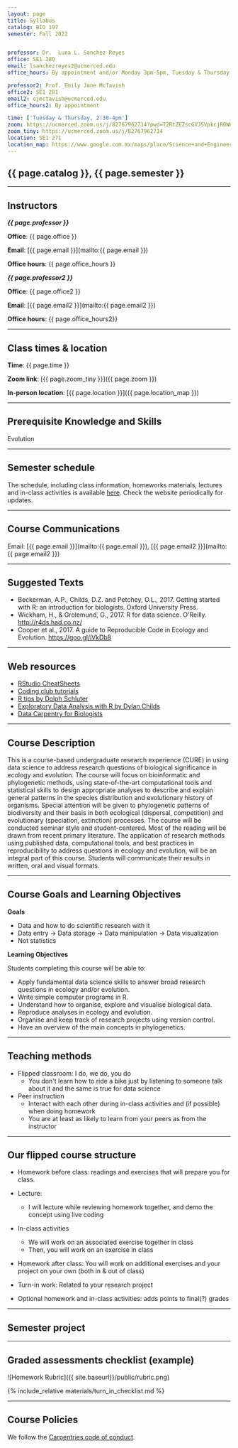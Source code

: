 ```yaml
---
layout: page
title: Syllabus
catalog: BIO 197
semester: Fall 2022


professor: Dr.  Luna L. Sanchez Reyes
office: SE1 280
email: lsanchezreyes2@ucmerced.edu
office_hours: By appointment and/or Monday 3pm-5pm, Tuesday & Thursday after class (4pm-6pm).

professor2: Prof. Emily Jane McTavish
office2: SE1 281
email2: ejmctavish@ucmerced.edu
office_hours2: By appointment

time: ['Tuesday & Thursday, 2:30-4pm']
zoom: https://ucmerced.zoom.us/j/82767962714?pwd=T2RtZEZscGVJSVpkcjR0WHU5NHh1dz09
zoom_tiny: https://ucmerced.zoom.us/j/82767962714
location: SE1 271
location_map: https://www.google.com.mx/maps/place/Science+and+Engineering+Building+I,+Merced,+CA+95340,+EE.+UU./@37.3664436,-120.4243582,17z/data=!3m1!4b1!4m5!3m4!1s0x809146a5db7ea5e1:0x6c8c7244d1f78c15!8m2!3d37.3664394!4d-120.4221695
---
```


## {{ page.catalog }}, {{ page.semester }}

---

## Instructors

**_{{ page.professor }}_**

**Office**: {{ page.office }}

**Email**:
[{{ page.email }}](mailto:{{ page.email }})

**Office hours**: {{ page.office_hours }}

**_{{ page.professor2 }}_**

**Office**: {{ page.office2 }}

**Email**:
[{{ page.email2 }}](mailto:{{ page.email2 }})

**Office hours**: {{ page.office_hours2}}

---

## Class times & location

**Time**: {{ page.time }}

**Zoom link**:  [{{ page.zoom_tiny }}]({{ page.zoom }})

**In-person location**: [{{ page.location }}]({{ page.location_map }})

---

## Prerequisite Knowledge and Skills

Evolution

---

## Semester schedule

The schedule, including class information, homeworks materials, lectures and in-class activities is available
 [here](https://lunasare.github.io/data-science-research-biology/schedule).
Check the website periodically for updates.

---

## Course Communications

Email: [{{ page.email }}](mailto:{{ page.email }}), [{{ page.email2 }}](mailto:{{ page.email2 }})

---

## Suggested Texts

* Beckerman, A.P., Childs, D.Z. and Petchey, O.L., 2017. Getting started with R: an introduction for biologists. Oxford University Press.
* Wickham, H., & Grolemund, G., 2017. R for data science. O'Reilly. http://r4ds.had.co.nz/
* Cooper et al., 2017. A guide to Reproducible Code in Ecology and Evolution. https://goo.gl/iVkDb8

---

## Web resources

* [RStudio CheatSheets](https://www.rstudio.com/resources/cheatsheets/)
* [Coding club tutorials](https://ourcodingclub.github.io/tutorials/)
* [R tips by Dolph Schluter](https://www.zoology.ubc.ca/~schluter/R/)
* [Exploratory Data Analysis with R by Dylan Childs](http://dzchilds.github.io/aps-data-analysis-L1/)
* [Data Carpentry for Biologists](http://www.datacarpentry.org/semester-biology/)

---

## Course Description

This is a course-based undergraduate research experience (CURE) in using data science to address research questions of biological significance in ecology and evolution. The course will focus on bioinformatic and phylogenetic methods, using state-of-the-art computational tools and statistical skills to design appropriate analyses to describe and explain general patterns in the species distribution and evolutionary history of organisms. Special attention will be given to phylogenetic patterns of biodiversity and their basis in both ecological (dispersal, competition) and evolutionary (speciation, extinction) processes.
The course will be conducted seminar style and student-centered. Most of the reading will be drawn from recent primary literature.
The application of research methods using published data, computational tools, and best practices in reproducibility to address questions in ecology and evolution, will be an integral part of this course.
Students will communicate their results in written, oral and visual formats.

---

## Course Goals and Learning Objectives

**Goals**

* Data and how to do scientific research with it
* Data entry -> Data storage -> Data manipulation -> Data visualization
* Not statistics

**Learning Objectives**

Students completing this course will be able to:

* Apply fundamental data science skills to answer broad research questions in ecology and/or evolution.
* Write simple computer programs in R.
* Understand how to organise, explore and visualise biological data.
* Reproduce analyses in ecology and evolution.
* Organise and keep track of research projects using version control.
* Have an overview of the main concepts in phylogenetics.

---

## Teaching methods

* Flipped classroom: I do, we do, you do
  - You don't learn how to ride a bike just by listening to someone talk about it and the same is true for data science
* Peer instruction
  - Interact with each other during in-class activities and (if possible) when doing homework
  - You are at least as likely to learn from your peers as from the instructor

---

## Our flipped course structure

* Homework before class: readings and exercises that will prepare you for class.
* Lecture:
  - I will lecture while reviewing homework together, and demo the concept using live coding
* In-class activities
  - We will work on an associated exercise together in class
  - Then, you will work on an exercise in class
* Homework after class: You will work on additional exercises and your project on your own (both in & out of class)

* Turn-in work: Related to your research project

* Optional homework and in-class activities: adds points to final(?) grades

---

## Semester project


---

## Graded assessments checklist (example)

![Homework Rubric]({{ site.baseurl}}/public/rubric.png)

{% include_relative materials/turn_in_checklist.md %}

---

## Course Policies

We follow the [Carpentries code of conduct](https://docs.carpentries.org/topic_folders/policies/code-of-conduct.html).
